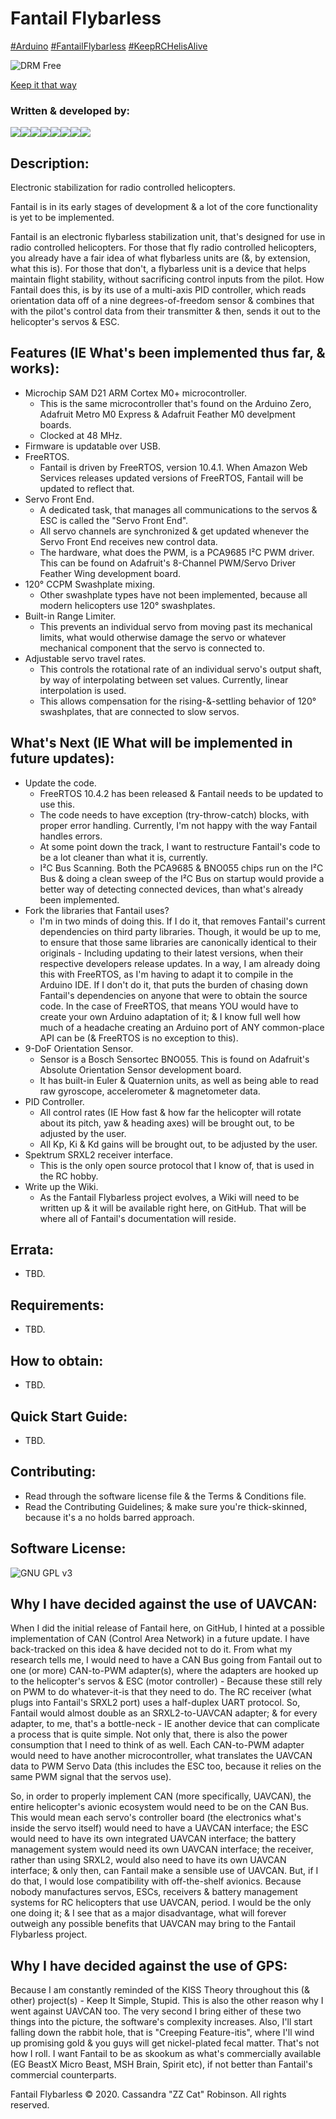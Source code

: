 # Fantail Flybarless
 [#Arduino](https://www.facebook.com/hashtag/arduino) [#FantailFlybarless](https://www.facebook.com/hashtag/fantailflybarless) [#KeepRCHelisAlive](https://www.facebook.com/hashtag/keeprchelisalive)

![DRM Free](https://static.fsf.org/dbd/label/DRM-free%20label%20120.en.png)

[Keep it that way](https://www.defectivebydesign.org/what_is_drm_digital_restrictions_management)

### Written & developed by:
 [![](https://sourcerer.io/fame/ZZ-Cat/ZZ-Cat/Fantail-Flybarless/images/0)](https://sourcerer.io/fame/ZZ-Cat/ZZ-Cat/Fantail-Flybarless/links/0)[![](https://sourcerer.io/fame/ZZ-Cat/ZZ-Cat/Fantail-Flybarless/images/1)](https://sourcerer.io/fame/ZZ-Cat/ZZ-Cat/Fantail-Flybarless/links/1)[![](https://sourcerer.io/fame/ZZ-Cat/ZZ-Cat/Fantail-Flybarless/images/2)](https://sourcerer.io/fame/ZZ-Cat/ZZ-Cat/Fantail-Flybarless/links/2)[![](https://sourcerer.io/fame/ZZ-Cat/ZZ-Cat/Fantail-Flybarless/images/3)](https://sourcerer.io/fame/ZZ-Cat/ZZ-Cat/Fantail-Flybarless/links/3)[![](https://sourcerer.io/fame/ZZ-Cat/ZZ-Cat/Fantail-Flybarless/images/4)](https://sourcerer.io/fame/ZZ-Cat/ZZ-Cat/Fantail-Flybarless/links/4)[![](https://sourcerer.io/fame/ZZ-Cat/ZZ-Cat/Fantail-Flybarless/images/5)](https://sourcerer.io/fame/ZZ-Cat/ZZ-Cat/Fantail-Flybarless/links/5)[![](https://sourcerer.io/fame/ZZ-Cat/ZZ-Cat/Fantail-Flybarless/images/6)](https://sourcerer.io/fame/ZZ-Cat/ZZ-Cat/Fantail-Flybarless/links/6)[![](https://sourcerer.io/fame/ZZ-Cat/ZZ-Cat/Fantail-Flybarless/images/7)](https://sourcerer.io/fame/ZZ-Cat/ZZ-Cat/Fantail-Flybarless/links/7)

## Description:
 Electronic stabilization for radio controlled helicopters.

 Fantail is in its early stages of development & a lot of the core functionality is yet to be implemented.

 Fantail is an electronic flybarless stabilization unit, that's designed for use in radio controlled helicopters.
 For those that fly radio controlled helicopters, you already have a fair idea of what flybarless units are (&, by extension, what this is).
 For those that don't, a flybarless unit is a device that helps maintain flight stability, without sacrificing control inputs from the pilot.
 How Fantail does this, is by its use of a multi-axis PID controller, which reads orientation data off of a nine degrees-of-freedom sensor & combines that with the pilot's control data from their transmitter & then, sends it out to the helicopter's servos & ESC.

## Features (IE What's been implemented thus far, & works):
 * Microchip SAM D21 ARM Cortex M0+ microcontroller.
   - This is the same microcontroller that's found on the Arduino Zero, Adafruit Metro M0 Express & Adafruit Feather M0 develpment boards.
   - Clocked at 48 MHz.
 * Firmware is updatable over USB.
 * FreeRTOS.
   - Fantail is driven by FreeRTOS, version 10.4.1. When Amazon Web Services releases updated versions of FreeRTOS, Fantail will be updated to reflect that.
 * Servo Front End.
   - A dedicated task, that manages all communications to the servos & ESC is called the "Servo Front End".
   - All servo channels are synchronized & get updated whenever the Servo Front End receives new control data.
   - The hardware, what does the PWM, is a PCA9685 I²C PWM driver. This can be found on Adafruit's 8-Channel PWM/Servo Driver Feather Wing development board.
 * 120° CCPM Swashplate mixing.
   - Other swashplate types have not been implemented, because all modern helicopters use 120° swashplates.
 * Built-in Range Limiter.
   - This prevents an individual servo from moving past its mechanical limits, what would otherwise damage the servo or whatever mechanical component that the
   servo is connected to.
 * Adjustable servo travel rates.
   - This controls the rotational rate of an individual servo's output shaft, by way of interpolating between set values. Currently, linear interpolation is used.
   - This allows compensation for the rising-&-settling behavior of 120° swashplates, that are connected to slow servos.

## What's Next (IE What will be implemented in future updates):
 * Update the code.
   - FreeRTOS 10.4.2 has been released & Fantail needs to be updated to use this.
   - The code needs to have exception (try-throw-catch) blocks, with proper error handling. Currently, I'm not happy with the way Fantail handles errors.
   - At some point down the track, I want to restructure Fantail's code to be a lot cleaner than what it is, currently.
   - I²C Bus Scanning. Both the PCA9685 & BNO055 chips run on the I²C Bus & doing a clean sweep of the I²C Bus on startup would provide a better way of detecting connected devices, than what's already been implemented.
 * Fork the libraries that Fantail uses?
   - I'm in two minds of doing this.
   If I do it, that removes Fantail's current dependencies on third party libraries. Though, it would be up to me, to ensure that those same libraries are canonically identical to their originals - Including updating to their latest versions, when their respective developers release updates.
   In a way, I am already doing this with FreeRTOS, as I'm having to adapt it to compile in the Arduino IDE.
   If I don't do it, that puts the burden of chasing down Fantail's dependencies on anyone that were to obtain the source code. In the case of FreeRTOS, that means YOU would have to create your own Arduino adaptation of it; & I know full well how much of a headache creating an Arduino port of ANY common-place API can be (& FreeRTOS is no exception to this).
 * 9-DoF Orientation Sensor.
   - Sensor is a Bosch Sensortec BNO055. This is found on Adafruit's Absolute Orientation Sensor development board.
   - It has built-in Euler & Quaternion units, as well as being able to read raw gyroscope, accelerometer & magnetometer data.
 * PID Controller.
   - All control rates (IE How fast & how far the helicopter will rotate about its pitch, yaw & heading axes) will be brought out, to be adjusted by the user.
   - All Kp, Ki & Kd gains will be brought out, to be adjusted by the user.
 * Spektrum SRXL2 receiver interface.
   - This is the only open source protocol that I know of, that is used in the RC hobby.
 * Write up the Wiki.
   - As the Fantail Flybarless project evolves, a Wiki will need to be written up & it will be available right here, on GitHub.
   That will be where all of Fantail's documentation will reside.

## Errata:
 * TBD.

## Requirements:
 * TBD.

## How to obtain:
 * TBD.

## Quick Start Guide:
 * TBD.

## Contributing:
 * Read through the software license file & the Terms & Conditions file.
 * Read the Contributing Guidelines; & make sure you're thick-skinned, because it's a no holds barred approach.

## Software License:
![GNU GPL v3](https://www.gnu.org/graphics/gplv3-with-text-136x68.png)

## Why I have decided against the use of UAVCAN:
 When I did the initial release of Fantail here, on GitHub, I hinted at a possible implementation of CAN (Control Area Network) in a future update.
 I have back-tracked on this idea & have decided not to do it.
 From what my research tells me, I would need to have a CAN Bus going from Fantail out to one (or more) CAN-to-PWM adapter(s), where the adapters are hooked up to the helicopter's servos & ESC (motor controller) - Because these still rely on PWM to do whatever-it-is that they need to do.
 The RC receiver (what plugs into Fantail's SRXL2 port) uses a half-duplex UART protocol. So, Fantail would almost double as an SRXL2-to-UAVCAN adapter; & for every adapter, to me, that's a bottle-neck - IE another device that can complicate a process that is quite simple. Not only that, there is also the power consumption that I need to think of as well. Each CAN-to-PWM adapter would need to have another microcontroller, what translates the UAVCAN data to PWM Servo Data (this includes the ESC too, because it relies on the same PWM signal that the servos use).

 So, in order to properly implement CAN (more specifically, UAVCAN), the entire helicopter's avionic ecosystem would need to be on the CAN Bus.
 This would mean each servo's controller board (the electronics what's inside the servo itself) would need to have a UAVCAN interface; the ESC would need to have its own integrated UAVCAN interface; the battery management system would need its own UAVCAN interface; the receiver, rather than using SRXL2, would also need to have its own UAVCAN interface; & only then, can Fantail make a sensible use of UAVCAN. But, if I do that, I would lose compatibility with off-the-shelf avionics. Because nobody manufactures servos, ESCs, receivers & battery management systems for RC helicopters that use UAVCAN, period. I would be the only one doing it; & I see that as a major disadvantage, what will forever outweigh any possible benefits that UAVCAN may bring to the Fantail Flybarless project.

## Why I have decided against the use of GPS:
 Because I am constantly reminded of the KISS Theory throughout this (& other) project(s) - Keep It Simple, Stupid. This is also the other reason why I went against UAVCAN too. The very second I bring either of these two things into the picture, the software's complexity increases. Also, I'll start falling down the rabbit hole, that is "Creeping Feature-itis", where I'll wind up promising gold & you guys will get nickel-plated fecal matter. That's not how I roll.
 I want Fantail to be as skookum as what's commercially available (EG BeastX Micro Beast, MSH Brain, Spirit etc), if not better than Fantail's commercial counterparts.

Fantail Flybarless © 2020. Cassandra "ZZ Cat" Robinson. All rights reserved.
